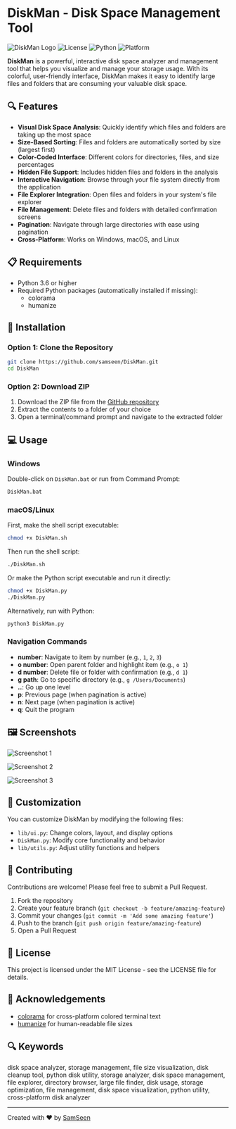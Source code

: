 # DiskMan - Disk Space Management Tool

![DiskMan Logo](https://img.shields.io/badge/DiskMan-Disk%20Space%20Management-blue)
![License](https://img.shields.io/badge/License-MIT-green)
![Python](https://img.shields.io/badge/Python-3.6%2B-blue)
![Platform](https://img.shields.io/badge/Platform-Windows%20%7C%20macOS%20%7C%20Linux-lightgrey)

**DiskMan** is a powerful, interactive disk space analyzer and management tool that helps you visualize and manage your storage usage. With its colorful, user-friendly interface, DiskMan makes it easy to identify large files and folders that are consuming your valuable disk space.

## 🔍 Features

- **Visual Disk Space Analysis**: Quickly identify which files and folders are taking up the most space
- **Size-Based Sorting**: Files and folders are automatically sorted by size (largest first)
- **Color-Coded Interface**: Different colors for directories, files, and size percentages
- **Hidden File Support**: Includes hidden files and folders in the analysis
- **Interactive Navigation**: Browse through your file system directly from the application
- **File Explorer Integration**: Open files and folders in your system's file explorer
- **File Management**: Delete files and folders with detailed confirmation screens
- **Pagination**: Navigate through large directories with ease using pagination
- **Cross-Platform**: Works on Windows, macOS, and Linux

## 📋 Requirements

- Python 3.6 or higher
- Required Python packages (automatically installed if missing):
  - colorama
  - humanize

## 🚀 Installation

### Option 1: Clone the Repository

```bash
git clone https://github.com/samseen/DiskMan.git
cd DiskMan
```

### Option 2: Download ZIP

1. Download the ZIP file from the [GitHub repository](https://github.com/samseen/DiskMan)
2. Extract the contents to a folder of your choice
3. Open a terminal/command prompt and navigate to the extracted folder

## 💻 Usage

### Windows

Double-click on `DiskMan.bat` or run from Command Prompt:

```bash
DiskMan.bat
```

### macOS/Linux

First, make the shell script executable:

```bash
chmod +x DiskMan.sh
```

Then run the shell script:

```bash
./DiskMan.sh
```

Or make the Python script executable and run it directly:

```bash
chmod +x DiskMan.py
./DiskMan.py
```

Alternatively, run with Python:

```bash
python3 DiskMan.py
```

### Navigation Commands

- **number**: Navigate to item by number (e.g., `1`, `2`, `3`)
- **o number**: Open parent folder and highlight item (e.g., `o 1`)
- **d number**: Delete file or folder with confirmation (e.g., `d 1`)
- **g path**: Go to specific directory (e.g., `g /Users/Documents`)
- **..**: Go up one level
- **p**: Previous page (when pagination is active)
- **n**: Next page (when pagination is active)
- **q**: Quit the program

## 🖼️ Screenshots

![Screenshot 1](src/Screenshot%201.jpg)

![Screenshot 2](src/Screenshot%202.jpg)

![Screenshot 3](src/Screenshot%203.jpg)

## 🔧 Customization

You can customize DiskMan by modifying the following files:

- `lib/ui.py`: Change colors, layout, and display options
- `DiskMan.py`: Modify core functionality and behavior
- `lib/utils.py`: Adjust utility functions and helpers

## 🤝 Contributing

Contributions are welcome! Please feel free to submit a Pull Request.

1. Fork the repository
2. Create your feature branch (`git checkout -b feature/amazing-feature`)
3. Commit your changes (`git commit -m 'Add some amazing feature'`)
4. Push to the branch (`git push origin feature/amazing-feature`)
5. Open a Pull Request

## 📝 License

This project is licensed under the MIT License - see the LICENSE file for details.

## 🙏 Acknowledgements

- [colorama](https://pypi.org/project/colorama/) for cross-platform colored terminal text
- [humanize](https://pypi.org/project/humanize/) for human-readable file sizes

## 🔍 Keywords

disk space analyzer, storage management, file size visualization, disk cleanup tool, python disk utility, storage analyzer, disk space management, file explorer, directory browser, large file finder, disk usage, storage optimization, file management, disk space visualization, python utility, cross-platform disk analyzer

---

Created with ❤️ by [SamSeen](https://github.com/MrSamSeen/)
